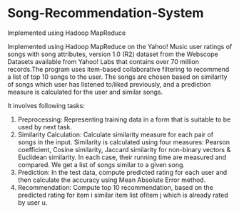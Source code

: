 # Song-Recommendation-System
Implemented using Hadoop MapReduce 

Implemented using Hadoop MapReduce on the Yahoo! Music user ratings of songs with song attributes, version 1.0 (R2) dataset from the Webscope Datasets available from Yahoo! Labs that contains over 70 million records.The program uses item-based collaborative filtering to recommend a list of top 10 songs to the user. The songs are chosen based on similarity of songs which user has listened to/liked previously, and a prediction measure is calculated for the user and similar songs. 

It involves following tasks:
1. Preprocessing: Representing training data in a form that is suitable to be used by next task.
2. Similarity Calculation: Calculate similarity measure for each pair of songs in the input. Similarity is calculated using four measures: Pearson coefficient, Cosine similarity, Jaccard similarity for non-binary vectors & Euclidean similarity. In each case, their running time are measured and compared.
We get a list of songs similar to a given song.
3. Prediction: In the test data, compute predicted rating for each user and then calculate the accuracy using Mean Absolute Error method.
4. Recommendation: Compute top 10 recommendation, based on the predicted rating for item i similar item list ofitem j which is already rated by user u.

